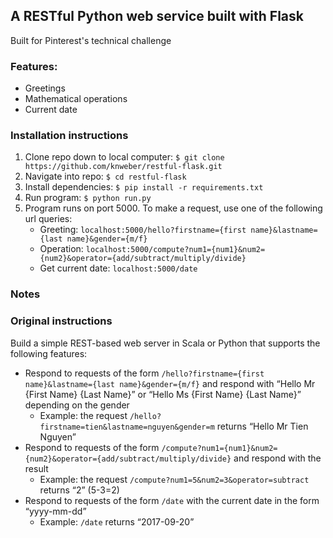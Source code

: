 ## A RESTful Python web service built with Flask
Built for Pinterest's technical challenge

### Features:
  - Greetings
  - Mathematical operations
  - Current date
  
### Installation instructions
  1. Clone repo down to local computer: ```$ git clone https://github.com/knweber/restful-flask.git```
  2. Navigate into repo: ```$ cd restful-flask```
  3. Install dependencies: ```$ pip install -r requirements.txt```
  3. Run program: ```$ python run.py```
  4. Program runs on port 5000. To make a request, use one of the following url queries:
      - Greeting: ```localhost:5000/hello?firstname={first name}&lastname={last name}&gender={m/f}```
      - Operation: ```localhost:5000/compute?num1={num1}&num2={num2}&operator={add/subtract/multiply/divide}```
      - Get current date: ```localhost:5000/date```

### Notes

### Original instructions

Build a simple REST-based web server in Scala or Python that supports the following features:
  - Respond to requests of the form ```/hello?firstname={first name}&lastname={last name}&gender={m/f}``` and respond with “Hello Mr {First Name} {Last Name}” or “Hello Ms {First Name} {Last Name}” depending on the gender
    - Example: the request ```/hello?firstname=tien&lastname=nguyen&gender=m``` returns “Hello Mr Tien Nguyen”
  - Respond to requests of the form ```/compute?num1={num1}&num2={num2}&operator={add/subtract/multiply/divide}``` and respond with the result
    - Example: the request ```/compute?num1=5&num2=3&operator=subtract``` returns “2” (5-3=2)
  - Respond to requests of the form ``/date`` with the current date in the form “yyyy-mm-dd”
    - Example: ``/date`` returns “2017-09-20”
